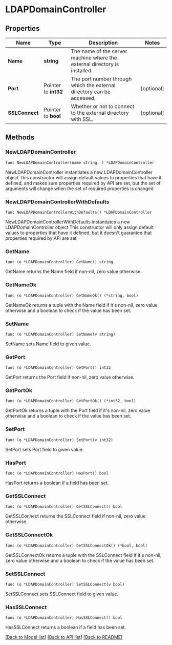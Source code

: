 # LDAPDomainController

## Properties

Name | Type | Description | Notes
------------ | ------------- | ------------- | -------------
**Name** | **string** | The name of the server machine where the external directory is installed. | 
**Port** | Pointer to **int32** | The port number through which the external directory can be accessed. | [optional] 
**SSLConnect** | Pointer to **bool** | Whether or not to connect to the external directory with SSL. | [optional] 

## Methods

### NewLDAPDomainController

`func NewLDAPDomainController(name string, ) *LDAPDomainController`

NewLDAPDomainController instantiates a new LDAPDomainController object
This constructor will assign default values to properties that have it defined,
and makes sure properties required by API are set, but the set of arguments
will change when the set of required properties is changed

### NewLDAPDomainControllerWithDefaults

`func NewLDAPDomainControllerWithDefaults() *LDAPDomainController`

NewLDAPDomainControllerWithDefaults instantiates a new LDAPDomainController object
This constructor will only assign default values to properties that have it defined,
but it doesn't guarantee that properties required by API are set

### GetName

`func (o *LDAPDomainController) GetName() string`

GetName returns the Name field if non-nil, zero value otherwise.

### GetNameOk

`func (o *LDAPDomainController) GetNameOk() (*string, bool)`

GetNameOk returns a tuple with the Name field if it's non-nil, zero value otherwise
and a boolean to check if the value has been set.

### SetName

`func (o *LDAPDomainController) SetName(v string)`

SetName sets Name field to given value.


### GetPort

`func (o *LDAPDomainController) GetPort() int32`

GetPort returns the Port field if non-nil, zero value otherwise.

### GetPortOk

`func (o *LDAPDomainController) GetPortOk() (*int32, bool)`

GetPortOk returns a tuple with the Port field if it's non-nil, zero value otherwise
and a boolean to check if the value has been set.

### SetPort

`func (o *LDAPDomainController) SetPort(v int32)`

SetPort sets Port field to given value.

### HasPort

`func (o *LDAPDomainController) HasPort() bool`

HasPort returns a boolean if a field has been set.

### GetSSLConnect

`func (o *LDAPDomainController) GetSSLConnect() bool`

GetSSLConnect returns the SSLConnect field if non-nil, zero value otherwise.

### GetSSLConnectOk

`func (o *LDAPDomainController) GetSSLConnectOk() (*bool, bool)`

GetSSLConnectOk returns a tuple with the SSLConnect field if it's non-nil, zero value otherwise
and a boolean to check if the value has been set.

### SetSSLConnect

`func (o *LDAPDomainController) SetSSLConnect(v bool)`

SetSSLConnect sets SSLConnect field to given value.

### HasSSLConnect

`func (o *LDAPDomainController) HasSSLConnect() bool`

HasSSLConnect returns a boolean if a field has been set.


[[Back to Model list]](../README.md#documentation-for-models) [[Back to API list]](../README.md#documentation-for-api-endpoints) [[Back to README]](../README.md)


